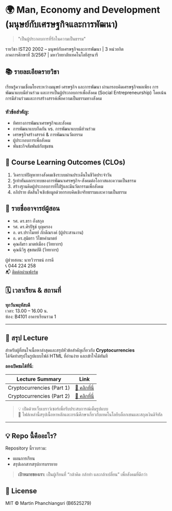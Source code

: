 # 🌍 Man, Economy and Development (มนุษย์กับเศรษฐกิจและการพัฒนา)

> "เป็นผู้ประกอบการที่รักในความเป็นธรรม"

รายวิชา IST20 2002 – มนุษย์กับเศรษฐกิจและการพัฒนา | 3 หน่วยกิต  
ภาคการศึกษาที่ 3/2567 | มหาวิทยาลัยเทคโนโลยีสุรนารี

## 📚 รายละเอียดรายวิชา

เรียนรู้ความเชื่อมโยงระหว่างมนุษย์ เศรษฐกิจ และการพัฒนา ผ่านกรอบคิดเศรษฐกิจพอเพียง การพัฒนาแบบมีส่วนร่วม และการเป็นผู้ประกอบการเพื่อสังคม (Social Entrepreneurship) โดยเน้นการมีส่วนร่วมและการสร้างสรรค์เพื่อความเป็นธรรมทางสังคม

### หัวข้อสำคัญ:
- ทิศทางการพัฒนาเศรษฐกิจและสังคม
- การพัฒนาแบบกีดกัน vs. การพัฒนาแบบมีส่วนร่วม
- เศรษฐกิจสร้างสรรค์ & การพัฒนานวัตกรรม
- ผู้ประกอบการเพื่อสังคม
- พันธะกิจสัมพันธ์กับชุมชน

## 🎯 Course Learning Outcomes (CLOs)

1. วิเคราะห์ปัญหาทางสังคมเชิงระบบผ่านประเด็นในชีวิตประจำวัน
2. รู้เท่าทันผลกระทบของการพัฒนาเศรษฐกิจ-สังคมต่อโอกาสและความเป็นธรรม
3. สร้างฐานคิดผู้ประกอบการที่ใฝ่รู้และมีนวัตกรรมเพื่อสังคม
4. อภิปราย ตัดสินใจเชิงข้อมูลด้วยกรอบคิดเชิงจริยธรรมและความเป็นธรรม

## 🧠 รายชื่ออาจารย์ผู้สอน

- รศ. ดร.ธรา อั่งสกุล  
- รศ. ดร.ศิรปัฐช์ บุญครอง  
- อ. ดร.ปราโมทย์ ภักดีณรงค์ (ผู้ประสานงาน)  
- อ. ดร.สุมิตรา วิไชยคำมาตย์  
- คุณอัมรา มาตย์เมือง (วิทยากร)  
- คุณนิวิฐ สุขสมบัติ (วิทยากร)

ผู้ช่วยสอน: นายวิวรรธน์ การดี  
📞 044 224 258  
📬 [ติดต่อผ่านฟอร์ม](https://forms.gle/dJzS8y3Y4i89eXoc6)

## 🗓️ เวลาเรียน & สถานที่

**ทุกวันพฤหัสบดี**  
เวลา: 13.00 – 16.00 น.  
ห้อง: B4101 อาคารเรียนรวม 1

---
## 📖 สรุป Lecture

สำหรับผู้ที่สนใจเนื้อหาล่าสุดและสรุปหัวข้อสำคัญเกี่ยวกับ **Cryptocurrencies**  
ได้จัดทำสรุปในรูปแบบไฟล์ HTML ที่อ่านง่าย และเข้าใจได้ทันที

**ลองเปิดชมได้ที่นี่:**

| Lecture Summary | Link |
|-----------------|------|
| Cryptocurrencies (Part 1) | [🔗 คลิกที่นี่](https://martinnezsavemaiwai.github.io/Man-Economy-and-Development/Cryptocurrencies.html) |
| Cryptocurrencies (Part 2) | [🔗 คลิกที่นี่](https://martinnezsavemaiwai.github.io/Man-Economy-and-Development/Cryptocurrencies2.html) |

> 💡 เปิดด้วยเว็บเบราว์เซอร์เพื่อรับประสบการณ์เต็มรูปแบบ  
> 📂 ไฟล์เหล่านี้สรุปเนื้อหาหลักและกรณีศึกษาเกี่ยวกับเทคโนโลยีบล็อกเชนและสกุลเงินดิจิทัล

---


## 💡 Repo นี้คืออะไร?

Repository นี้รวบรวม:
- แผนการเรียน
- สรุปเอกสารสรุปการบรรยาย


> **เป้าหมายของเรา:** เป็นผู้เรียนที่ “กล้าคิด กล้าทำ และกล้าเปลี่ยน” เพื่อสังคมที่ดีกว่า

## 🔖 License

MIT © Martin Phanchiangsri (B6525279)
